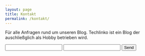 ```yaml
---
layout: page
title: Kontakt
permalink: /kontakt/
---
```


Für alle Anfragen rund um unseren Blog. Techlinko ist ein Blog der auschließglich als Hobby betrieben wird.

<form action="https://formspree.io/mwkeynjb" method="POST">
  <input type="text" name="name">
  <input type="email" name="_replyto">
  <input type="submit" value="Send">
</form>